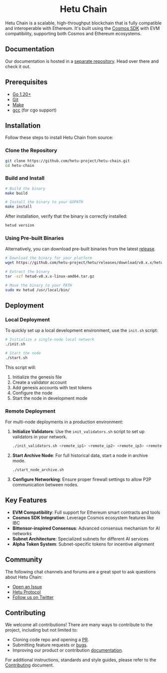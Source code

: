 <!--
parent:
  order: false
-->

<div align="center">
  <h1> Hetu Chain </h1>
</div>

Hetu Chain is a scalable, high-throughput blockchain that is fully compatible and interoperable with Ethereum.
It's built using the [Cosmos SDK](https://github.com/cosmos/cosmos-sdk/) with EVM compatibility, supporting both Cosmos and Ethereum ecosystems.

## Documentation

Our documentation is hosted in a [separate repository](https://github.com/hetu-project/docs).
Head over there and check it out.

## Prerequisites

- [Go 1.20+](https://golang.org/dl/)
- [Git](https://git-scm.com/)
- [Make](https://www.gnu.org/software/make/)
- [gcc](https://gcc.gnu.org/) (for cgo support)

## Installation

Follow these steps to install Hetu Chain from source:

### Clone the Repository

```bash
git clone https://github.com/hetu-project/hetu-chain.git
cd hetu-chain
```

### Build and Install

```bash
# Build the binary
make build

# Install the binary to your GOPATH
make install
```

After installation, verify that the binary is correctly installed:

```bash
hetud version
```

### Using Pre-built Binaries

Alternatively, you can download pre-built binaries from the latest [release](https://github.com/hetu-project/hetu/releases).

```bash
# Download the binary for your platform
wget https://github.com/hetu-project/hetu/releases/download/v0.x.x/hetud-v0.x.x-linux-amd64.tar.gz

# Extract the binary
tar -xzf hetud-v0.x.x-linux-amd64.tar.gz

# Move the binary to your PATH
sudo mv hetud /usr/local/bin/
```

## Deployment

### Local Deployment

To quickly set up a local development environment, use the `init.sh` script:

```bash
# Initialize a single-node local network
./init.sh

# Start the node
./start.sh
```

This script will:
1. Initialize the genesis file
2. Create a validator account
3. Add genesis accounts with test tokens
4. Configure the node
5. Start the node in development mode

### Remote Deployment

For multi-node deployments in a production environment:

1. **Initialize Validators**: Use the `init_validators.sh` script to set up validators in your network.

   ```bash
   ./init_validators.sh <remote_ip1> <remote_ip2> <remote_ip3> <remote_ip4>
   ```

2. **Start Archive Node**: For full historical data, start a node in archive mode.

   ```bash
   ./start_node_archive.sh
   ```

3. **Configure Networking**: Ensure proper firewall settings to allow P2P communication between nodes.

## Key Features

- **EVM Compatibility**: Full support for Ethereum smart contracts and tools
- **Cosmos SDK Integration**: Leverage Cosmos ecosystem features like IBC
- **Bittensor-inspired Consensus**: Advanced consensus mechanism for AI networks
- **Subnet Architecture**: Specialized subnets for different AI services
- **Alpha Token System**: Subnet-specific tokens for incentive alignment

## Community

The following chat channels and forums are a great spot to ask questions about Hetu Chain:

- [Open an Issue](https://github.com/hetu-project/hetu/issues)
- [Hetu Protocol](https://github.com/hetu-project#hetu-key-research)
- [Follow us on Twitter](https://x.com/hetu_protocol)

## Contributing

We welcome all contributions! There are many ways to contribute to the project, including but not limited to:

- Cloning code repo and opening a [PR](https://github.com/hetu-project/hetu/pulls).
- Submitting feature requests or [bugs](https://github.com/hetu-project/hetu/issues).
- Improving our product or contribution [documentation](https://github.com/hetu-project/hetu-docs).

For additional instructions, standards and style guides, please refer to the [Contributing](https://github.com/hetu-project/hetu-docs) document.

